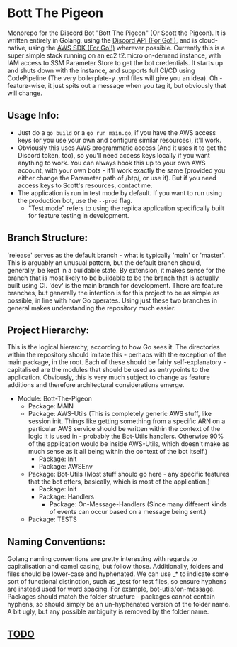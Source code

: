 # Bott The Pigeon

Monorepo for the Discord Bot "Bott The Pigeon" (Or Scott the Pigeon). It is written entirely in Golang, using the [Discord API (For Go!!)](https://github.com/bwmarrin/discordgo), and is cloud-native, using the [AWS SDK (For Go!!)](https://github.com/aws/aws-sdk-go) wherever possible. Currently this is a super simple stack running on an ec2 t2.micro on-demand instance, with IAM access to SSM Parameter Store to get the bot credentials. It starts up and shuts down with the instance, and supports full CI/CD using CodePipeline (The very boilerplate-y .yml files will give you an idea). Oh - feature-wise, it just spits out a message when you tag it, but obviously that will change.

## Usage Info:
 - Just do a `go build` or a `go run main.go`, if you have the AWS access keys (or you use your own and configure similar resources), it'll work.
 - Obviously this uses AWS programmatic access (And it uses it to get the Discord token, too), so you'll need access keys locally if you want anything to work. You can always hook this up to your own AWS account, with your own bots - it'll work exactly the same (provided you either change the Parameter path of /btp/, or use it). But if you need access keys to Scott's resources, contact me.
 - The application is run in test mode by default. If you want to run using the production bot, use the `--prod` flag.
    - "Test mode" refers to using the replica application specifically built for feature testing in development.

## Branch Structure:
 'release' serves as the default branch - what is typically 'main' or 'master'. This is arguably an unusual pattern, but the default branch should, generally, be kept in a buildable state. By extension, it makes sense for the branch that is most likely to be buildable to be the branch that is actually built using CI. 
 'dev' is the main branch for development. There are feature branches, but generally the intention is for this project to be as simple as possible, in line with how Go operates. Using just these two branches in general makes understanding the repository much easier.

## Project Hierarchy:
 This is the logical hierarchy, according to how Go sees it. The directories within the repository should imitate this - perhaps with the exception of the main package, in the root. Each of these should be fairly self-explanatory - capitalised are the modules that should be used as entrypoints to the application. Obviously, this is very much subject to change as feature additions and therefore architectural considerations emerge.
 - Module: Bott-The-Pigeon
   - Package: MAIN
   - Package: AWS-Utils (This is completely generic AWS stuff, like session init. Things like getting something from a specific ARN on a particular AWS service should be written within the context of the logic it is used in - probably the Bot-Utils handlers. Otherwise 90% of the application would be inside AWS-Utils, which doesn't make as much sense as it all being within the context of the bot itself.)
      - Package: Init
      - Package: AWSEnv
   - Package: Bot-Utils (Most stuff should go here - any specific features that the bot offers, basically, which is most of the application.)
      - Package: Init
      - Package: Handlers
         - Package: On-Message-Handlers (Since many different kinds of events can occur based on a message being sent.)
   - Package: TESTS

## Naming Conventions:
 Golang naming conventions are pretty interesting with regards to capitalisation and camel casing, but follow those. Additionally, folders and files should be lower-case and hyphenated. We can use _* to indicate some sort of functional distinction, such as _test for test files, so ensure hyphens are instead used for word spacing. For example, bot-utils/on-message. Packages should match the folder structure - packages cannot contain hyphens, so should simply be an un-hyphenated version of the folder name. A bit ugly, but any possible ambiguity is removed by the folder name.

## [TODO](https://github.com/users/adad-mitch/projects/1)